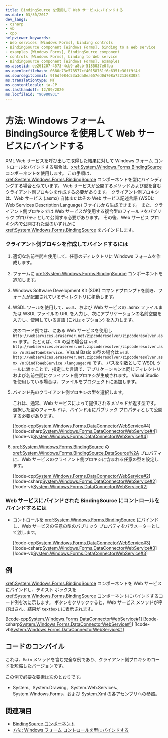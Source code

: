 ```yaml
---
title: BindingSource を使用して Web サービスにバインドする
ms.date: 03/30/2017
dev_langs:
- csharp
- vb
- cpp
helpviewer_keywords:
- Web services [Windows Forms], binding controls
- BindingSource component [Windows Forms], binding to a Web service
- examples [Windows Forms], BindingSource component
- controls [Windows Forms], binding to Web service
- BindingSource component [Windows Forms], examples
ms.assetid: ee261207-4573-4cb9-a8cb-5185037e0fba
ms.openlocfilehash: 0680c73e578577cf40158761f6c635fe30ff9f4d
ms.sourcegitcommit: 9f6df084c53a3da0ea657ed0d708a72213683084
ms.translationtype: MT
ms.contentlocale: ja-JP
ms.lasthandoff: 12/09/2020
ms.locfileid: "96980931"
---
```

# <a name="how-to-bind-to-a-web-service-using-the-windows-forms-bindingsource"></a>方法: Windows フォーム BindingSource を使用して Web サービスにバインドする
XML Web サービスを呼び出して取得した結果に対して Windows フォーム コントロールをバインドする場合は、<xref:System.Windows.Forms.BindingSource> コンポーネントを使用します。 この手順は、<xref:System.Windows.Forms.BindingSource> コンポーネントを型にバインディングする場合と似ています。 Web サービスが公開するメソッドおよび型を含むクライアント側プロキシを作成する必要があります。 クライアント側プロキシは、Web サービス (.asmx) 自体またはその Web サービス記述言語 (WSDL: Web Services Description Language) ファイルから生成できます。 また、クライアント側プロキシでは Web サービスが使用する複合型のフィールドをパブリック プロパティとして公開する必要があります。 その後、Web サービス プロキシ内で公開された型のいずれかに <xref:System.Windows.Forms.BindingSource> をバインドします。  
  
### <a name="to-create-and-bind-to-a-client-side-proxy"></a>クライアント側プロキシを作成してバインドするには  
  
1. 適切な名前空間を使用して、任意のディレクトリに Windows フォームを作成します。  
  
2. フォームに <xref:System.Windows.Forms.BindingSource> コンポーネントを追加します。  
  
3. Windows Software Development Kit (SDK) コマンドプロンプトを開き、フォームが配置されているディレクトリに移動します。  
  
4. WSDL ツールを使用して、`wsdl`、および Web サービスの .asmx ファイルまたは WSDL ファイルの URL を入力し、次にアプリケーションの名前空間を入力し、使用している言語 (これはオプション) を入力します。  
  
     次のコード例では、にある Web サービスを使用し `http://webservices.eraserver.net/zipcoderesolver/zipcoderesolver.asmx` ます。 たとえば、C# の型の場合は `wsdl http://webservices.eraserver.net.zipcoderesolver/zipcoderesolver.asmx /n:BindToWebService`、Visual Basic の型の場合は `wsdl http://webservices.eraserver.net.zipcoderesolver/zipcoderesolver.asmx /n:BindToWebService /language:VB` です。 パスを引数として WSDL ツールに渡すことで、指定した言語で、アプリケーションと同じディレクトリおよび名前空間にクライアント側プロキシが生成されます。 Visual Studio を使用している場合は、ファイルをプロジェクトに追加します。  
  
5. バインド先のクライアント側プロキシの型を選択します。  
  
     これは、通常、Web サービスによって提供されるメソッドが返す型です。 選択した型のフィールドは、バインド用にパブリック プロパティとして公開する必要があります。  
  
     [!code-cpp[System.Windows.Forms.DataConnectorWebService#4](~/samples/snippets/cpp/VS_Snippets_Winforms/System.Windows.Forms.DataConnectorWebService/CPP/form1.cpp#4)]
     [!code-csharp[System.Windows.Forms.DataConnectorWebService#4](~/samples/snippets/csharp/VS_Snippets_Winforms/System.Windows.Forms.DataConnectorWebService/CS/form1.cs#4)]
     [!code-vb[System.Windows.Forms.DataConnectorWebService#4](~/samples/snippets/visualbasic/VS_Snippets_Winforms/System.Windows.Forms.DataConnectorWebService/VB/form1.vb#4)]  
  
6. <xref:System.Windows.Forms.BindingSource> の <xref:System.Windows.Forms.BindingSource.DataSource%2A> プロパティに、Web サービスのクライアント側プロキシに含まれる任意の型を設定します。  
  
     [!code-cpp[System.Windows.Forms.DataConnectorWebService#2](~/samples/snippets/cpp/VS_Snippets_Winforms/System.Windows.Forms.DataConnectorWebService/CPP/form1.cpp#2)]
     [!code-csharp[System.Windows.Forms.DataConnectorWebService#2](~/samples/snippets/csharp/VS_Snippets_Winforms/System.Windows.Forms.DataConnectorWebService/CS/form1.cs#2)]
     [!code-vb[System.Windows.Forms.DataConnectorWebService#2](~/samples/snippets/visualbasic/VS_Snippets_Winforms/System.Windows.Forms.DataConnectorWebService/VB/form1.vb#2)]  
  
### <a name="to-bind-controls-to-the-bindingsource-that-is-bound-to-a-web-service"></a>Web サービスにバインドされた BindingSource にコントロールをバインドするには  
  
- コントロールを <xref:System.Windows.Forms.BindingSource> にバインドし、Web サービスの任意の型のパブリック プロパティをパラメーターとして渡します。  
  
     [!code-cpp[System.Windows.Forms.DataConnectorWebService#3](~/samples/snippets/cpp/VS_Snippets_Winforms/System.Windows.Forms.DataConnectorWebService/CPP/form1.cpp#3)]
     [!code-csharp[System.Windows.Forms.DataConnectorWebService#3](~/samples/snippets/csharp/VS_Snippets_Winforms/System.Windows.Forms.DataConnectorWebService/CS/form1.cs#3)]
     [!code-vb[System.Windows.Forms.DataConnectorWebService#3](~/samples/snippets/visualbasic/VS_Snippets_Winforms/System.Windows.Forms.DataConnectorWebService/VB/form1.vb#3)]  
  
## <a name="example"></a>例  
 <xref:System.Windows.Forms.BindingSource> コンポーネントを Web サービスにバインドし、テキスト ボックスを <xref:System.Windows.Forms.BindingSource> コンポーネントにバインドするコード例を次に示します。 ボタンをクリックすると、Web サービス メソッドが呼び出され、結果が `textbox1` に表示されます。  
  
 [!code-cpp[System.Windows.Forms.DataConnectorWebService#1](~/samples/snippets/cpp/VS_Snippets_Winforms/System.Windows.Forms.DataConnectorWebService/CPP/form1.cpp#1)]
 [!code-csharp[System.Windows.Forms.DataConnectorWebService#1](~/samples/snippets/csharp/VS_Snippets_Winforms/System.Windows.Forms.DataConnectorWebService/CS/form1.cs#1)]
 [!code-vb[System.Windows.Forms.DataConnectorWebService#1](~/samples/snippets/visualbasic/VS_Snippets_Winforms/System.Windows.Forms.DataConnectorWebService/VB/form1.vb#1)]  
  
## <a name="compiling-the-code"></a>コードのコンパイル  
 これは、`Main` メソッドを含む完全な例であり、クライアント側プロキシのコードを短縮したバージョンです。  
  
 この例で必要な要素は次のとおりです。  
  
- System、System.Drawing、System.Web.Services、System.Windows.Forms、および System.Xml の各アセンブリへの参照。  
  
## <a name="see-also"></a>関連項目

- [BindingSource コンポーネント](bindingsource-component.md)
- [方法: Windows フォーム コントロールを型にバインドする](how-to-bind-a-windows-forms-control-to-a-type.md)
